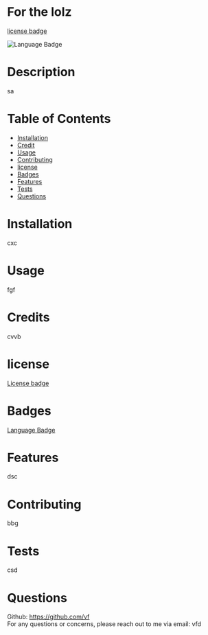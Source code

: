 # For the lolz 
  
 
  [license badge](https://img.shields.io/badge/license-undefined-brightgreen) 
  
 
  ![Language Badge](https://img.shields.io/static/v1?label=language&message=Javascript&color=brightgreen)

  # Description
  sa

  # Table of Contents
  - [Installation](#installation)
  - [Credit](#credit)
  - [Usage](#usage)
  - [Contributing](#contributing)
  - [license](#license)
  - [Badges](#badges)
  - [Features](#features)
  - [Tests](#tests)
  - [Questions](#questions)
  
  # Installation
  cxc

  # Usage
  fgf

  # Credits
  cvvb

  
  # license 
  [License badge](https://choosealicense.com/licenses/apache-2.0/)

  
  # Badges 
  [Language Badge](https://img.shields.io/static/v1?label=language&message=undefined&color=brightgreen)


  # Features
  dsc

  # Contributing
  bbg

  # Tests
  csd

  # Questions
  Github: https://github.com/vf <br>
  For any questions or concerns, please reach out to me via email: vfd

